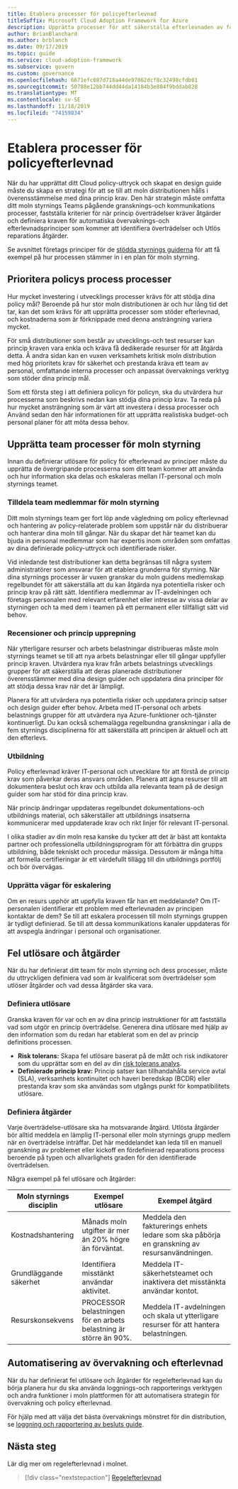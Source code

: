```yaml
---
title: Etablera processer för policyefterlevnad
titleSuffix: Microsoft Cloud Adoption Framework for Azure
description: Upprätta processer för att säkerställa efterlevnaden av företags principer.
author: BrianBlanchard
ms.author: brblanch
ms.date: 09/17/2019
ms.topic: guide
ms.service: cloud-adoption-framework
ms.subservice: govern
ms.custom: governance
ms.openlocfilehash: 6671efc087d718a44de97062dcf8c32498cfdb81
ms.sourcegitcommit: 50788e12bb744dd44da14184b3e884f9bddab828
ms.translationtype: MT
ms.contentlocale: sv-SE
ms.lasthandoff: 11/18/2019
ms.locfileid: "74159834"
---
```

<!-- markdownlint-disable MD026 -->

# <a name="establish-policy-adherence-processes"></a>Etablera processer för policyefterlevnad

När du har upprättat ditt Cloud policy-uttryck och skapat en design guide måste du skapa en strategi för att se till att moln distributionen hålls i överensstämmelse med dina princip krav. Den här strategin måste omfatta ditt moln styrnings Teams pågående gransknings-och kommunikations processer, fastställa kriterier för när princip överträdelser kräver åtgärder och definiera kraven för automatiska övervaknings-och efterlevnadsprinciper som kommer att identifiera överträdelser och Utlös reparations åtgärder.

Se avsnittet företags principer för de [stödda styrnings guiderna](../guides/index.md) för att få exempel på hur processen stämmer in i en plan för moln styrning.

## <a name="prioritize-policy-adherence-processes"></a>Prioritera policys process processer

Hur mycket investering i utvecklings processer krävs för att stödja dina policy mål? Beroende på hur stor moln distributionen är och hur lång tid det tar, kan det som krävs för att upprätta processer som stöder efterlevnad, och kostnaderna som är förknippade med denna ansträngning variera mycket.

För små distributioner som består av utvecklings-och test resurser kan princip kraven vara enkla och kräva få dedikerade resurser för att åtgärda detta. Å andra sidan kan en vuxen verksamhets kritisk moln distribution med hög prioritets krav för säkerhet och prestanda kräva ett team av personal, omfattande interna processer och anpassat övervaknings verktyg som stöder dina princip mål.

Som ett första steg i att definiera policyn för policyn, ska du utvärdera hur processerna som beskrivs nedan kan stödja dina princip krav. Ta reda på hur mycket ansträngning som är värt att investera i dessa processer och Använd sedan den här informationen för att upprätta realistiska budget-och personal planer för att möta dessa behov.

## <a name="establish-cloud-governance-team-processes"></a>Upprätta team processer för moln styrning

Innan du definierar utlösare för policy för efterlevnad av principer måste du upprätta de övergripande processerna som ditt team kommer att använda och hur information ska delas och eskaleras mellan IT-personal och moln styrnings teamet.

### <a name="assign-cloud-governance-team-members"></a>Tilldela team medlemmar för moln styrning

Ditt moln styrnings team ger fort löp ande vägledning om policy efterlevnad och hantering av policy-relaterade problem som uppstår när du distribuerar och hanterar dina moln till gångar. När du skapar det här teamet kan du bjuda in personal medlemmar som har expertis inom områden som omfattas av dina definierade policy-uttryck och identifierade risker.

Vid inledande test distributioner kan detta begränsas till några system administratörer som ansvarar för att etablera grunderna för styrning. När dina styrnings processer är vuxen granskar du moln guidens medlemskap regelbundet för att säkerställa att du kan åtgärda nya potentiella risker och princip krav på rätt sätt. Identifiera medlemmar av IT-avdelningen och företags personalen med relevant erfarenhet eller intresse av vissa delar av styrningen och ta med dem i teamen på ett permanent eller tillfälligt sätt vid behov.

### <a name="reviews-and-policy-iteration"></a>Recensioner och princip upprepning

När ytterligare resurser och arbets belastningar distribueras måste moln styrnings teamet se till att nya arbets belastningar eller till gångar uppfyller princip kraven. Utvärdera nya krav från arbets belastnings utvecklings grupper för att säkerställa att deras planerade distributioner överensstämmer med dina design guider och uppdatera dina principer för att stödja dessa krav när det är lämpligt.

Planera för att utvärdera nya potentiella risker och uppdatera princip satser och design guider efter behov. Arbeta med IT-personal och arbets belastnings grupper för att utvärdera nya Azure-funktioner och-tjänster kontinuerligt. Du kan också schemalägga regelbundna granskningar i alla de fem styrnings disciplinerna för att säkerställa att principen är aktuell och att den efterlevs.

### <a name="education"></a>Utbildning

Policy efterlevnad kräver IT-personal och utvecklare för att förstå de princip krav som påverkar deras ansvars områden. Planera att ägna resurser till att dokumentera beslut och krav och utbilda alla relevanta team på de design guider som har stöd för dina princip krav.

När princip ändringar uppdateras regelbundet dokumentations-och utbildnings material, och säkerställer att utbildnings insatserna kommunicerar med uppdaterade krav och rikt linjer för relevant IT-personal.

I olika stadier av din moln resa kanske du tycker att det är bäst att kontakta partner och professionella utbildningsprogram för att förbättra din grupps utbildning, både tekniskt och procedur mässiga. Dessutom är många hitta att formella certifieringar är ett värdefullt tillägg till din utbildnings portfölj och bör övervägas.

### <a name="establish-escalation-paths"></a>Upprätta vägar för eskalering

Om en resurs upphör att uppfylla kraven får han ett meddelande? Om IT-personalen identifierar ett problem med efterlevnaden av principen kontaktar de dem? Se till att eskalera processen till moln styrnings gruppen är tydligt definierad. Se till att dessa kommunikations kanaler uppdateras för att avspegla ändringar i personal och organisationer.

## <a name="violation-triggers-and-actions"></a>Fel utlösare och åtgärder

När du har definierat ditt team för moln styrning och dess processer, måste du uttryckligen definiera vad som är kvalificerat som överträdelser som utlöser åtgärder och vad dessa åtgärder ska vara.

### <a name="define-triggers"></a>Definiera utlösare

Granska kraven för var och en av dina princip instruktioner för att fastställa vad som utgör en princip överträdelse. Generera dina utlösare med hjälp av den information som du redan har etablerat som en del av princip definitions processen.

- **Risk tolerans:** Skapa fel utlösare baserat på de mått och risk indikatorer som du upprättar som en del av din [risk tolerans analys](./risk-tolerance.md).
- **Definierade princip krav:** Princip satser kan tillhandahålla service avtal (SLA), verksamhets kontinuitet och haveri beredskap (BCDR) eller prestanda krav som ska användas som utgångs punkt för kompatibilitets utlösare.

### <a name="define-actions"></a>Definiera åtgärder

Varje överträdelse-utlösare ska ha motsvarande åtgärd. Utlösta åtgärder bör alltid meddela en lämplig IT-personal eller moln styrnings grupp medlem när en överträdelse inträffar. Det här meddelandet kan leda till en manuell granskning av problemet eller kickoff en fördefinierad reparations process beroende på typen och allvarlighets graden för den identifierade överträdelsen.

Några exempel på fel utlösare och åtgärder:

| Moln styrnings disciplin | Exempel utlösare | Exempel åtgärd |
|-----------------------------|----------------|---------------|
| Kostnadshantering | Månads moln utgifter är mer än 20% högre än förväntat. | Meddela den fakturerings enhets ledare som ska påbörja en granskning av resursanvändningen. |
| Grundläggande säkerhet | Identifiera misstänkt användar aktivitet. | Meddela IT-säkerhetsteamet och inaktivera det misstänkta användar kontot. |
| Resurskonsekvens | PROCESSOR belastningen för en arbets belastning är större än 90%. | Meddela IT-avdelningen och skala ut ytterligare resurser för att hantera belastningen. |

## <a name="automation-of-monitoring-and-compliance"></a>Automatisering av övervakning och efterlevnad

När du har definierat fel utlösare och åtgärder för regelefterlevnad kan du börja planera hur du ska använda loggnings-och rapporterings verktygen och andra funktioner i moln plattformen för att automatisera strategin för övervakning och policy efterlevnad.

För hjälp med att välja det bästa övervaknings mönstret för din distribution, se [loggning och rapportering av besluts guide](../../decision-guides/logging-and-reporting/index.md).

## <a name="next-steps"></a>Nästa steg

Lär dig mer om regelefterlevnad i molnet.

> [!div class="nextstepaction"]
> [Regelefterlevnad](./regulatory-compliance.md)
